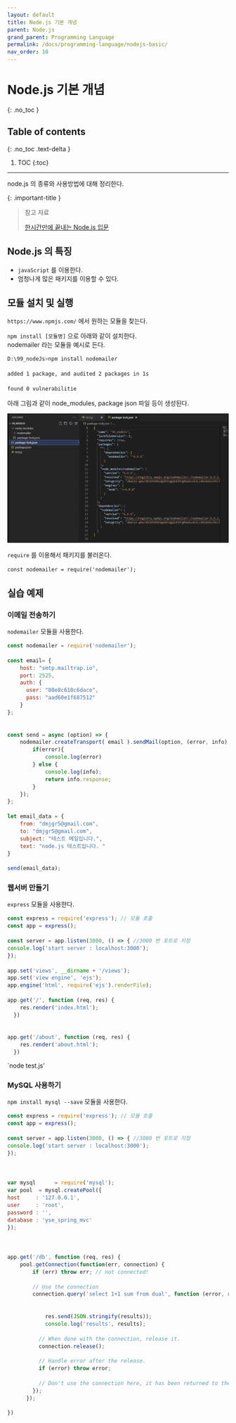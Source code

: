 ```yaml
---
layout: default
title: Node.js 기본 개념
parent: Node.js
grand_parent: Programming Language
permalink: /docs/programming-language/nodejs-basic/
nav_order: 10
---
```


# Node.js 기본 개념
{: .no_toc }

## Table of contents
{: .no_toc .text-delta }

1. TOC
{:toc}


---


​node.js 의 종류와 사용방법에 대해 정리한다.
 

{: .important-title }
> 참고 자료
>
> [한시간만에 끝내는 Node.js 입문](https://www.youtube.com/watch?v=toLDNN4FQv0)


## Node.js 의 특징

-   `javaScript` 를 이용한다.
-   엄청나게 많은 패키지를 이용할 수 있다.

## 모듈 설치 및 실행

`https://www.npmjs.com/` 에서 원하는 모듈을 찾는다.

`npm install [모듈명]` 으로 아래와 같이 설치한다.  
nodemailer 라는 모듈을 예시로 든다.

```bash
D:\99_nodeJs>npm install nodemailer

added 1 package, and audited 2 packages in 1s

found 0 vulnerabilitie
```

아래 그림과 같이 node\_modules, package json 파일 등이 생성된다.


![](/assets/images/nodejs1.png)



`require` 를 이용해서 패키지를 불러온다.

`const nodemailer = require('nodemailer');`

## 실습 예제

### 이메일 전송하기

`nodemailer` 모듈을 사용한다.

```javascript
const nodemailer = require('nodemailer');  

const email= {
    host: "smtp.mailtrap.io",
    port: 2525,
    auth: {
      user: "80e8c610c6dace",
      pass: "aad60e1f687512"
    }
};


const send = async (option) => {
    nodemailer.createTransport( email ).sendMail(option, (error, info) => {
        if(error){
            console.log(error)
        } else {
            console.log(info);
            return info.response;
        }
    });
};

let email_data = {
    from: "dmjgr5@gmail.com",
    to: "dmjgr5@gmail.com",
    subject: "테스트 메일입니다.",
    text: "node.js 테스트입니다. "
}

send(email_data);
```

### 웹서버 만들기

`express` 모듈을 사용한다.

```javascript
const express = require('express'); // 모듈 호출
const app = express();

const server = app.listen(3000, () => { //3000 번 포트로 지정
console.log('start server : localhost:3000');
});

app.set('views', __dirname + '/views');
app.set('view engine', 'ejs');
app.engine('html', require('ejs').renderFile);

app.get('/', function (req, res) {
    res.render('index.html');
  })


app.get('/about', function (req, res) {
    res.render('about.html');
  })
```

\`node test.js'

### MySQL 사용하기

`npm install mysql --save` 모듈을 사용한다.

```javascript
const express = require('express'); // 모듈 호출
const app = express();

const server = app.listen(3000, () => { //3000 번 포트로 지정
console.log('start server : localhost:3000');
});



var mysql      = require('mysql');
var pool  = mysql.createPool({
host     : '127.0.0.1',
user     : 'root',
password : '',
database : 'yse_spring_mvc'
});



app.get('/db', function (req, res) {
    pool.getConnection(function(err, connection) {
        if (err) throw err; // not connected!

        // Use the connection
        connection.query('select 1+1 sum from dual', function (error, results, fields) {


            res.send(JSON.stringify(results));
            console.log('results', results);

          // When done with the connection, release it.
          connection.release();

          // Handle error after the release.
          if (error) throw error;

          // Don't use the connection here, it has been returned to the pool.
        });
      });

})
```